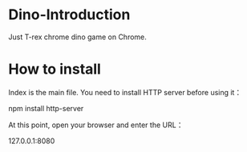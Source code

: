 # Dino-Introduction
Just T-rex chrome dino game on Chrome.
# How to install
Index is the main file. 
You need to install HTTP server before using it：

npm install http-server

At this point, open your browser and enter the URL：

127.0.0.1:8080
